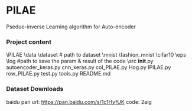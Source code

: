 # PILAE
Pseduo-inverse Learning algorithm for Auto-encoder

### Project content
\PILAE
    \data
    \dataset # path to dataset
        \mnist
        \fashion_mnist
        \cifar10
    \eps
    \log #path to save the param & result of the code
    \src
        __init__.py
        autoencoder_keras.py
        cnn_keras.py
        col_PILAE.py
        Hog.py
        IPILAE.py
        row_PILAE.py
        test.py
        tools.py
    README.md

### Dataset Downloads

baidu pan url: https://pan.baidu.com/s/1c1HyfUK code: 2aig

